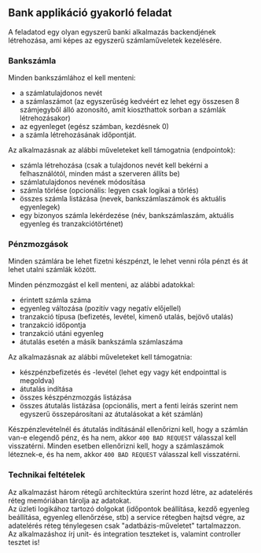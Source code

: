## Bank applikáció gyakorló feladat

A feladatod egy olyan egyszerű banki alkalmazás backendjének létrehozása, 
ami képes az egyszerű számlaműveletek kezelésére.

### Bankszámla

Minden bankszámlához el kell menteni:
- a számlatulajdonos nevét
- a számlaszámot (az egyszerűség kedvéért ez lehet egy összesen 8 számjegyből álló azonosító, 
amit kioszthattok sorban a számlák létrehozásakor)
- az egyenleget (egész számban, kezdésnek 0)
- a számla létrehozásának időpontját.

Az alkalmazásnak az alábbi műveleteket kell támogatnia (endpointok):

- számla létrehozása (csak a tulajdonos nevét kell bekérni a felhasználótól, minden mást a szerveren állíts be)
- számlatulajdonos nevének módosítása
- számla törlése (opcionális: legyen csak logikai a törlés)
- összes számla listázása (nevek, bankszámlaszámok és aktuális egyenlegek)
- egy bizonyos számla lekérdezése (név, bankszámlaszám, aktuális egyenleg és tranzakciótörténet)

### Pénzmozgások

Minden számlára be lehet fizetni készpénzt, le lehet venni róla pénzt és át lehet utalni számlák között.
  
Minden pénzmozgást el kell menteni, az alábbi adatokkal:

- érintett számla száma
- egyenleg változása (pozitív vagy negatív előjellel)
- tranzakció típusa (befizetés, levétel, kimenő utalás, bejövő utalás)
- tranzakció időpontja
- tranzakció utáni egyenleg
- átutalás esetén a másik bankszámla számlaszáma

Az alkalmazásnak az alábbi műveleteket kell támogatnia:

- készpénzbefizetés és -levétel (lehet egy vagy két endpointtal is megoldva)
- átutalás indítása
- összes készpénzmozgás listázása
- összes átutalás listázása (opcionális, mert a fenti leírás szerint nem egyszerű összepárosítani az átutalásokat a két számlán)

Készpénzlevételnél és átutalás indításánál ellenőrizni kell, hogy a számlán van-e elegendő pénz, és ha nem, akkor 
`400 BAD REQUEST` válasszal kell visszatérni.
Minden esetben ellenőrizni kell, hogy a számlaszámok léteznek-e, és ha nem, akkor `400 BAD REQUEST` 
válasszal kell visszatérni.

### Technikai feltételek

Az alkalmazást három rétegű architecktúra szerint hozd létre, az adatelérés réteg memóriában tárolja az adatokat.  
Az üzleti logikához tartozó dolgokat (időpontok beállítása, kezdő egyenleg beállítása, egyenleg ellenőrzése, stb) 
a service rétegben hajtsd végre, az adatelérés réteg ténylegesen csak "adatbázis-műveletet" tartalmazzon.  
Az alkalmazáshoz írj unit- és integration teszteket is, valamint controller tesztet is!